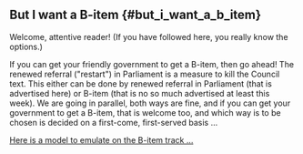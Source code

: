 ## But I want a B-item {#but_i_want_a_b_item}

Welcome, attentive reader! (If you have followed here, you really know
the options.)

If you can get your friendly government to get a B-item, then go ahead!
The renewed referral (\"restart\") in Parliament is a measure to kill
the Council text. This either can be done by renewed referral in
Parliament (that is advertised here) or B-item (that is no so much
advertised at least this week). We are going in parallel, both ways are
fine, and if you can get your government to get a B-item, that is
welcome too, and which way is to be chosen is decided on a first-come,
first-served basis \...

[Here is a model to emulate on the B-item track
\...](http://kwiki.ffii.org/Buksti0501En "wikilink")
